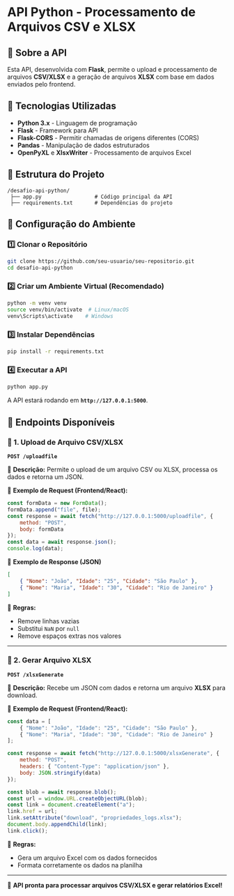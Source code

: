 # API Python - Processamento de Arquivos CSV e XLSX

## 📌 Sobre a API
Esta API, desenvolvida com **Flask**, permite o upload e processamento de arquivos **CSV/XLSX** e a geração de arquivos **XLSX** com base em dados enviados pelo frontend.

## 🚀 Tecnologias Utilizadas
- **Python 3.x** - Linguagem de programação
- **Flask** - Framework para API
- **Flask-CORS** - Permitir chamadas de origens diferentes (CORS)
- **Pandas** - Manipulação de dados estruturados
- **OpenPyXL** e **XlsxWriter** - Processamento de arquivos Excel

## 📂 Estrutura do Projeto
```
/desafio-api-python/
 ├── app.py                 # Código principal da API
 ├── requirements.txt       # Dependências do projeto
```

## 🔧 Configuração do Ambiente
### **1️⃣ Clonar o Repositório**
```sh
git clone https://github.com/seu-usuario/seu-repositorio.git
cd desafio-api-python
```

### **2️⃣ Criar um Ambiente Virtual (Recomendado)**
```sh
python -m venv venv
source venv/bin/activate  # Linux/macOS
venv\Scripts\activate    # Windows
```

### **3️⃣ Instalar Dependências**
```sh
pip install -r requirements.txt
```

### **4️⃣ Executar a API**
```sh
python app.py
```
A API estará rodando em **`http://127.0.0.1:5000`**.

## 📡 Endpoints Disponíveis

### **🔹 1. Upload de Arquivo CSV/XLSX**
**`POST /uploadfile`**

📌 **Descrição:** Permite o upload de um arquivo CSV ou XLSX, processa os dados e retorna um JSON.

🔽 **Exemplo de Request (Frontend/React):**
```js
const formData = new FormData();
formData.append("file", file);
const response = await fetch("http://127.0.0.1:5000/uploadfile", {
    method: "POST",
    body: formData
});
const data = await response.json();
console.log(data);
```

🔼 **Exemplo de Response (JSON)**
```json
[
    { "Nome": "João", "Idade": "25", "Cidade": "São Paulo" },
    { "Nome": "Maria", "Idade": "30", "Cidade": "Rio de Janeiro" }
]
```

📌 **Regras:**
- Remove linhas vazias
- Substitui `NaN` por `null`
- Remove espaços extras nos valores

---

### **🔹 2. Gerar Arquivo XLSX**
**`POST /xlsxGenerate`**

📌 **Descrição:** Recebe um JSON com dados e retorna um arquivo **XLSX** para download.

🔽 **Exemplo de Request (Frontend/React):**
```js
const data = [
    { "Nome": "João", "Idade": "25", "Cidade": "São Paulo" },
    { "Nome": "Maria", "Idade": "30", "Cidade": "Rio de Janeiro" }
];

const response = await fetch("http://127.0.0.1:5000/xlsxGenerate", {
    method: "POST",
    headers: { "Content-Type": "application/json" },
    body: JSON.stringify(data)
});

const blob = await response.blob();
const url = window.URL.createObjectURL(blob);
const link = document.createElement("a");
link.href = url;
link.setAttribute("download", "propriedades_logs.xlsx");
document.body.appendChild(link);
link.click();
```

📌 **Regras:**
- Gera um arquivo Excel com os dados fornecidos
- Formata corretamente os dados na planilha

---
🚀 **API pronta para processar arquivos CSV/XLSX e gerar relatórios Excel!**


